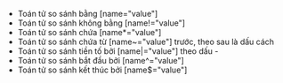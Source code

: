 - Toán tử so sánh bằng [name="value"]
- Toán tử so sánh không bằng [name!="value"]
- Toán tử so sánh chứa [name*="value"]
- Toán tử so sánh chứa từ [name~="value"] trước, theo sau là dấu cách
- Toán tử so sánh tiền tố bởi [name|="value"] theo dấu -
- Toán tử so sánh bắt đầu bởi [name^="value"]
- Toán tử so sánh kết thúc bởi [name$="value"]
